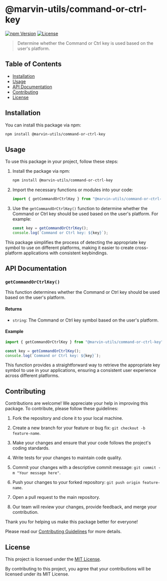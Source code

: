 # @marvin-utils/command-or-ctrl-key

[![npm Version](https://img.shields.io/npm/v/@marvin-utils/command-or-ctrl-key)](https://www.npmjs.com/package/@marvin-utils/command-or-ctrl-key)
[![License](https://img.shields.io/npm/l/@marvin-utils/command-or-ctrl-key)](https://github.com/your-username/your-package-name/blob/main/LICENSE)

> Determine whether the Command or Ctrl key is used based on the user's platform.

## Table of Contents

- [Installation](#installation)
- [Usage](#usage)
- [API Documentation](#api-documentation)
- [Contributing](#contributing)
- [License](#license)

## Installation

You can install this package via npm:

```bash
npm install @marvin-utils/command-or-ctrl-key
```

## Usage

To use this package in your project, follow these steps:

1. Install the package via npm:

   ```bash
   npm install @marvin-utils/command-or-ctrl-key
   ```

2. Import the necessary functions or modules into your code:

   ```javascript
   import { getCommandOrCtrlKey } from "@marvin-utils/command-or-ctrl-key";
   ```

3. Use the `getCommandOrCtrlKey()` function to determine whether the Command or Ctrl key should be used based on the user's platform. For example:

   ```javascript
   const key = getCommandOrCtrlKey();
   console.log(`Command or Ctrl key: ${key}`);
   ```

This package simplifies the process of detecting the appropriate key symbol to use on different platforms, making it easier to create cross-platform applications with consistent keybindings.

## API Documentation

### `getCommandOrCtrlKey()`

This function determines whether the Command or Ctrl key should be used based on the user's platform.

#### Returns

- `string`: The Command or Ctrl key symbol based on the user's platform.

#### Example

```javascript
import { getCommandOrCtrlKey } from "@marvin-utils/command-or-ctrl-key";

const key = getCommandOrCtrlKey();
console.log(`Command or Ctrl key: ${key}`);
```

This function provides a straightforward way to retrieve the appropriate key symbol to use in your applications, ensuring a consistent user experience across different platforms.

## Contributing

Contributions are welcome! We appreciate your help in improving this package. To contribute, please follow these guidelines:

1. Fork the repository and clone it to your local machine.

2. Create a new branch for your feature or bug fix: `git checkout -b feature-name`.

3. Make your changes and ensure that your code follows the project's coding standards.

4. Write tests for your changes to maintain code quality.

5. Commit your changes with a descriptive commit message: `git commit -m "Your message here"`.

6. Push your changes to your forked repository: `git push origin feature-name`.

7. Open a pull request to the main repository.

8. Our team will review your changes, provide feedback, and merge your contribution.

Thank you for helping us make this package better for everyone!

Please read our [Contributing Guidelines](CONTRIBUTING.md) for more details.

## License

This project is licensed under the [MIT License](LICENSE).

By contributing to this project, you agree that your contributions will be licensed under its MIT License.
